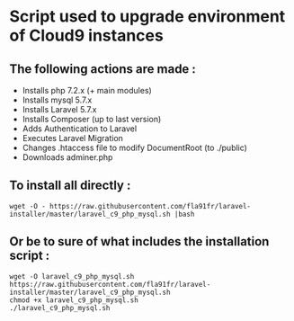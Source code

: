 # Script used to upgrade environment of Cloud9 instances
## The following actions are made :
- Installs php 7.2.x (+ main modules)
- Installs mysql 5.7.x
- Installs Laravel 5.7.x
- Installs Composer (up to last version)
- Adds Authentication to Laravel
- Executes Laravel Migration
- Changes .htaccess file to modify DocumentRoot (to ./public)
- Downloads adminer.php

## To install all directly : 
```
wget -O - https://raw.githubusercontent.com/fla91fr/laravel-installer/master/laravel_c9_php_mysql.sh |bash
```

## Or be to sure of what includes the installation script : 
```
wget -O laravel_c9_php_mysql.sh https://raw.githubusercontent.com/fla91fr/laravel-installer/master/laravel_c9_php_mysql.sh
chmod +x laravel_c9_php_mysql.sh
./laravel_c9_php_mysql.sh 
```
